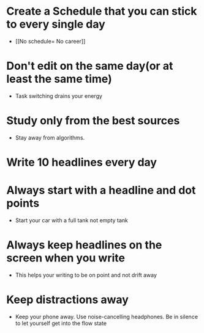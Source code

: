 # Create a Schedule that you can stick to every single day
- [[No schedule= No career]]
# Don't edit on the same day(or at least the same time)
- Task switching drains your energy
# Study only from the best sources
- Stay away from algorithms.
# Write 10 headlines every day
# Always start with a headline and dot points
- Start your car with a full tank not empty tank
# Always keep headlines on the screen when you write
- This helps your writing to be on point and not drift away
# Keep distractions away
- Keep your phone away. Use noise-cancelling headphones. Be in silence to let yourself get into the flow state

